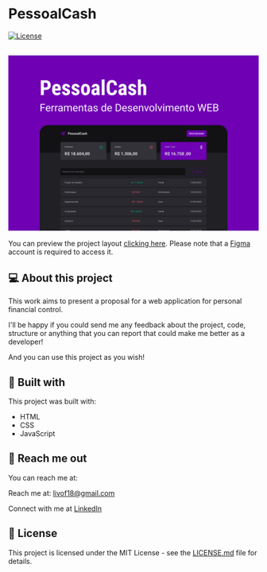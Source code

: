 # PessoalCash

<a href="../LICENSE.md">
    <img src="https://img.shields.io/badge/license-MIT-blue.svg" alt="License"/>
</a>

</br>
</br>

![Preview Screen](./assets/cover.jpg)

You can preview the project layout [clicking here](https://www.figma.com/file/ZCb5TKLHArHnUne2JMaJy4/PessoalCash?type=design&node-id=32%3A151&mode=design&t=hBTAhdcQfvebBXvm-1). Please note that a [Figma](https://figma.com) account is required to access it.

## 💻 About this project

This work aims to present a proposal for a web application for personal financial control.

I'll be happy if you could send me any feedback about the project, code, structure or anything that you can report that could make me better as a developer!

And you can use this project as you wish!

## 🚀 Built with

This project was built with:

- HTML
- CSS
- JavaScript

## 📩 Reach me out

You can reach me at:

Reach me at: livof18@gmail.com

Connect with me at [LinkedIn](https://www.linkedin.com/in/liviaolivf/)

## 📝 License

This project is licensed under the MIT License - see the [LICENSE.md](./LICENSE.md) file for details.